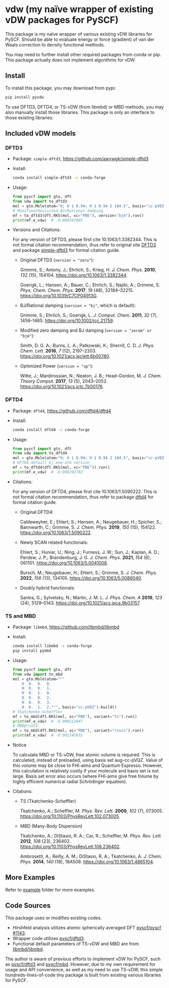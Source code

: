 # vdw (my naïve wrapper of existing vDW packages for PySCF)

This package is my naïve wrapper of various existing vDW libraries for PySCF. Should be able to evaluate energy or force
(gradient) of van der Waals correction to density functional methods.

You may need to further install other required packages from conda or pip. This package actually does not implement
algorithms for vDW.

## Install

To install this package, you may download from pypi:

```bash
pip install pyvdw
```

To use DFTD3, DFTD4, or TS-vDW (from libmbd) or MBD methods, you may also manually install those libraries.
This package is only an interface to those existing libraries.

## Included vDW models

### DFTD3

* Package: `simple-dftd3`, https://github.com/awvwgk/simple-dftd3
* Install:
  ```bash
  conda install simple-dftd3 -c conda-forge
  ```
* Usage:
  ```python
  from pyscf import gto, dft
  from vdw import to_dftd3
  mol = gto.Mole(atom="O; H 1 0.94; H 1 0.94 2 104.5", basis="cc-pVDZ").build()
  # Modified/Revisited BJ/Rational damping
  mf = to_dftd3(dft.RKS(mol, xc="PBE"), version="bjm").run()
  print(mf.e_vdw)  # -0.000347885
  ```

* Versions and Citations:
      
  For any version of DFTD3, please first cite 10.1063/1.3382344. This is not formal citation recommendation,
  thus refer to original site [DFTD3](https://www.chemie.uni-bonn.de/pctc/mulliken-center/software/dft-d3/)
  and package [simple-dftd3](https://github.com/awvwgk/simple-dftd3) for formal citation guide.
      
  * Original DFTD3 (`version = "zero"`):
      
    Grimme, S.; Antony, J.; Ehrlich, S.; Krieg, H. *J. Chem. Phys.* **2010**, *132* (15), 154104.
    https://doi.org/10.1063/1.3382344.
    
    Goerigk, L.; Hansen, A.; Bauer, C.; Ehrlich, S.; Najibi, A.; Grimme, S.
    *Phys. Chem. Chem. Phys.* **2017**, *19* (48), 32184–32215. https://doi.org/10.1039/C7CP04913G.

  * BJ/Rational damping (`version = "bj"`, which is default):
        
    Grimme, S.; Ehrlich, S.; Goerigk, L. *J. Comput. Chem.* **2011**, *32* (7), 1456–1465.
    https://doi.org/10.1002/jcc.21759.
        
  * Modified zero damping and BJ damping (`version = "zerom" or "bjm"`):

    Smith, D. G. A.; Burns, L. A.; Patkowski, K.; Sherrill, C. D.
    *J. Phys. Chem. Lett.* **2016**, *7* (12), 2197–2203. https://doi.org/10.1021/acs.jpclett.6b00780.

  * Optimized Power (`version = "op"`):
    
    Witte, J.; Mardirossian, N.; Neaton, J. B.; Head-Gordon, M.
    *J. Chem. Theory Comput.* **2017**, *13* (5), 2043–2052. https://doi.org/10.1021/acs.jctc.7b00176.

### DFTD4

* Package: `dftd4`, https://github.com/dftd4/dftd4
* Install:
  ```bash
  conda install dftd4 -c conda-forge
  ```
* Usage:
  ```python
  from pyscf import gto, dft
  from vdw import to_dftd4
  mol = gto.Mole(atom="O; H 1 0.94; H 1 0.94 2 104.5", basis="cc-pVDZ").build()
  # DFTD4 default bj-eeq-atm version
  mf = to_dftd4(dft.RKS(mol, xc="PBE")).run()
  print(mf.e_vdw)  # -0.000192782
  ```

* Citations:
      
  For any version of DFTD4, please first cite 10.1063/1.5090222. This is not formal citation recommendation,
  thus refer to package [dftd4](https://github.com/dftd4/dftd4) for formal citation guide.

  * Original DFTD4:
    
    Caldeweyher, E.; Ehlert, S.; Hansen, A.; Neugebauer, H.; Spicher, S.; Bannwarth, C.; Grimme, S.
    *J. Chem. Phys.* **2019**, *150* (15), 154122. https://doi.org/10.1063/1.5090222.

  * Newly SCAN related functionals:

    Ehlert, S.; Huniar, U.; Ning, J.; Furness, J. W.; Sun, J.; Kaplan, A. D.; Perdew, J. P.; Brandenburg, J. G.
    *J. Chem. Phys.* **2021**, *154* (6), 061101. https://doi.org/10.1063/5.0041008.

    Bursch, M.; Neugebauer, H.; Ehlert, S.; Grimme, S.
    *J. Chem. Phys.* **2022**, *156* (13), 134105. https://doi.org/10.1063/5.0086040.

  * Doubly hybrid functionals:

    Santra, G.; Sylvetsky, N.; Martin, J. M. L.
    *J. Phys. Chem. A* **2019**, *123* (24), 5129–5143. https://doi.org/10.1021/acs.jpca.9b03157.

### TS and MBD

* Package: `libmbd`, https://github.com/libmbd/libmbd
* Install:
  ```bash
  conda install libmbd -c conda-forge
  pip install pymbd
  ```

* Usage:
  ```python
  from pyscf import gto, dft
  from vdw import to_mbd
  mol = gto.Mole(atom="""
      O  0.  0.  0.
      H  0.  0.  1.
      H  0.  1.  0.
      O  0.  0.  2.
      H  0.  0.  3.
      H  0.  1.  2.""", basis="cc-pVDZ").build()
  # Tkatchenko-Scheffler 
  mf = to_mbd(dft.RKS(mol, xc="PBE"), variant="ts").run()
  print(mf.e_vdw)  # -0.000212847
  # MBD@rsSCS
  mf = to_mbd(dft.RKS(mol, xc="PBE"), variant="rsscs").run()
  print(mf.e_vdw)  # -0.001245831
  ```

* Notice

  To calculate MBD or TS-vDW, free atomic volume is required. This is calculated, instead of preloaded,
  using basis set aug-cc-pVQZ. Value of this volume may be close to FHI-aims and Quantum Espresso. However,
  this calculation is relatively costly if your molecule and basis set is not large. Basis set error also
  occurs (where FHI-aims give free folume by highly efficient numerical radial Schrödinger equation).

* Citations:

  * TS (Tkatchenko-Scheffler)

    Tkatchenko, A.; Scheffler, M.
    *Phys. Rev. Lett.* **2009**, *102* (7), 073005. https://doi.org/10.1103/PhysRevLett.102.073005.

  * MBD (Many-Body Dispersion)

    Tkatchenko, A.; DiStasio, R. A.; Car, R.; Scheffler, M.
    *Phys. Rev. Lett.* **2012**, *108* (23), 236402. https://doi.org/10.1103/PhysRevLett.108.236402.

    Ambrosetti, A.; Reilly, A. M.; DiStasio, R. A.; Tkatchenko, A.
    *J. Chem. Phys.* **2014**, *140* (18), 18A508. https://doi.org/10.1063/1.4865104.
  
## More Examples

Refer to [example](example) folder for more examples.

## Code Sources

This package uses or modifies existing codes.
* Hirshfeld analysis utilizes atomic spherically averaged DFT [pyscf/pyscf #1143](https://github.com/pyscf/pyscf/pull/1143).
* Wrapper code utilizes [pyscf/dftd3](https://github.com/pyscf/dftd3).
* Functional default parameters of TS-vDW and MBD are from [libmbd/libmbd](https://github.com/libmbd/libmbd).

The author is aware of previous efforts to implement vDW for PySCF, such as [pyscf/dftd3](https://github.com/pyscf/dftd3)
and [pyscf/mbd](https://github.com/pyscf/mbd). However, due to my own requirement for usage and API convenience, as well
as my need to use TS-vDW, this simple hundreds-lines-of-code tiny package is built from existing various libraries
for PySCF.
